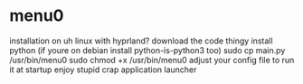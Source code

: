 # menu0

installation on uh linux with hyprland?
download the code thingy
install python (if youre on debian install python-is-python3 too)
sudo cp main.py /usr/bin/menu0
sudo chmod +x /usr/bin/menu0
adjust your config file to run it at startup
enjoy stupid crap application launcher
